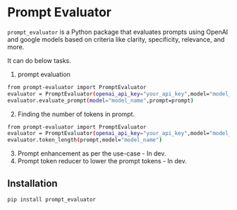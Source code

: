 # Prompt Evaluator

`prompt_evaluator` is a Python package that evaluates prompts using OpenAI and google models based on criteria like clarity, specificity, relevance, and more.

It can do below tasks.

1) prompt evaluation 

```bash
from prompt-evaluator import PromptEvaluator
evaluator = PromptEvaluator(openai_api_key="your_api_key",model="model_name")
evaluator.evaluate_prompt(model="model_name",prompt=prompt)
```

2) Finding the number of tokens in prompt.

```bash
from prompt-evaluator import PromptEvaluator
evaluator = PromptEvaluator(openai_api_key="your_api_key",model="model_name")
evaluator.token_length(prompt,model="model_name")
```

3) Prompt enhancement as per the use-case - In dev.
4) Prompt token reducer to lower the prompt tokens - In dev.

## Installation

```bash
pip install prompt_evaluator
